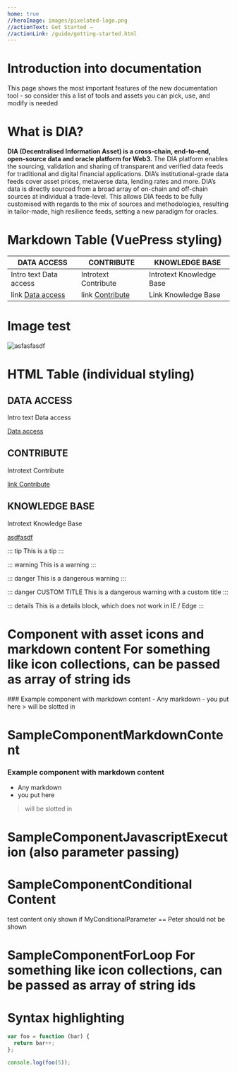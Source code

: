 ```yaml
---
home: true
//heroImage: images/pixelated-logo.png
//actionText: Get Started →
//actionLink: /guide/getting-started.html
---
```


<DIAComponentHeader />

# Introduction into documentation
This page shows the most important features of the new documentation tool - so consider this a list of tools and assets you can pick, use, and modify is needed

# What is DIA? 
__DIA (Decentralised Information Asset) is a cross-chain, end-to-end, open-source data and oracle platform for Web3.__
The DIA platform enables the sourcing, validation and sharing of transparent and verified data feeds for traditional and digital financial applications. DIA’s institutional-grade data feeds cover asset prices, metaverse data, lending rates and more.
DIA’s data is directly sourced from a broad array of on-chain and off-chain sources at individual a trade-level. This allows DIA feeds to be fully customised with regards to the mix of sources and methodologies, resulting in tailor-made, high resilience feeds, setting a new paradigm for oracles.

# Markdown Table (VuePress styling)

| DATA ACCESS | CONTRIBUTE | KNOWLEDGE BASE |
| ----------- | ---------- | -------------- |
| Intro text Data access   | Introtext Contribute | Introtext Knowledge Base |
| link [Data access](doc_dir_data-access/ "title text link hello world data access!") | link [Contribute](doc_dir_contribute/ "title text link hello world data access!") | Link Knowledge Base |


# Image test
![asfasfasdf](images/somelogo.png)



# HTML Table (individual styling)
<div class="features">
  <div class="feature">
    <h2>DATA ACCESS</h2>
    <p>Intro text Data access</p>
    <a href="doc_dir_data-access/">Data access</a>
  </div>
  <div class="feature">
    <h2>CONTRIBUTE</h2>
    <p>Introtext Contribute</p>
    <a href="doc_dir_contribute/">link Contribute</a>
  </div>
  <div class="feature">
    <h2>KNOWLEDGE BASE</h2>
    <p>Introtext Knowledge Base</p>
    <a href="asdfasdfa">asdfasdf</a>
  </div>
</div>

::: tip
This is a tip
:::

::: warning
This is a warning
:::

::: danger
This is a dangerous warning
:::

::: danger CUSTOM TITLE
This is a dangerous warning with a custom title
:::

::: details
This is a details block, which does not work in IE / Edge
:::


# Component with asset icons and markdown content For something like icon collections, can be passed as array of string ids
<DIAComponentAssetListWithMarkdownContent AssetList="BTC,ETH,DIA">
  ### Example component with markdown content 
- Any markdown
- you put here
> will be slotted in 
</DIAComponentAssetListWithMarkdownContent>


# SampleComponentMarkdownContent
<SampleComponentMarkdownContent>

### Example component with markdown content 
- Any markdown
- you put here
> will be slotted in 

</SampleComponentMarkdownContent>

# SampleComponentJavascriptExecution (also parameter passing)
<SampleComponentJavascriptExecution display-text="display text" headlineText="hello world" />


# SampleComponentConditional Content
<SampleComponentCondition MyConditionalParameter='Peter'>
  test content only shown if MyConditionalParameter == Peter
</SampleComponentCondition>

<SampleComponentCondition MyConditionalParameter='xxx'>
  should not be shown
</SampleComponentCondition>

# SampleComponentForLoop For something like icon collections, can be passed as array of string ids
<SampleComponentForLoop MyList="ListItem1,ListItems2" />

# Syntax highlighting

``` js
var foo = function (bar) {
  return bar++;
};

console.log(foo(5));
```

<DIAComponentFooter />
